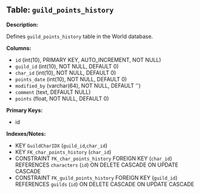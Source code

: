 ## Table: `guild_points_history`

**Description:**

Defines `guild_points_history` table in the World database.

**Columns:**
- `id` (int(10), PRIMARY KEY, AUTO_INCREMENT, NOT NULL)
- `guild_id` (int(10), NOT NULL, DEFAULT 0)
- `char_id` (int(10), NOT NULL, DEFAULT 0)
- `points_date` (int(10), NOT NULL, DEFAULT 0)
- `modified_by` (varchar(64), NOT NULL, DEFAULT '')
- `comment` (text, DEFAULT NULL)
- `points` (float, NOT NULL, DEFAULT 0)

**Primary Keys:**
- id

**Indexes/Notes:**
- KEY `GuildCharIDX` (`guild_id`,`char_id`)
- KEY `FK_char_points_history` (`char_id`)
- CONSTRAINT `FK_char_points_history` FOREIGN KEY (`char_id`) REFERENCES `characters` (`id`) ON DELETE CASCADE ON UPDATE CASCADE
- CONSTRAINT `FK_guild_points_history` FOREIGN KEY (`guild_id`) REFERENCES `guilds` (`id`) ON DELETE CASCADE ON UPDATE CASCADE